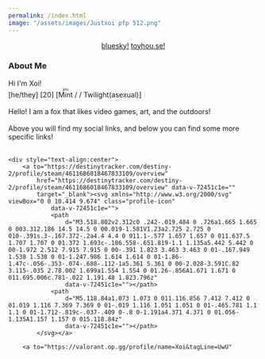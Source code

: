 ```yaml
---
permalink: /index.html
image: "/assets/images/Justxoi pfp 512.png"
---
```

<link rel="shortcut icon" type="image/x-icon" href="favicon.ico">

<div class="row" style="text-align:center">
    <a href="https://www.twitter.com/JustXoi" class="btn" target="_blank"><img alt="" class="profile-icon"
            src="assets/images/Logo white.svg"></a>

</div>
<div style="text-align:center">
    <a href="https://bsky.app/profile/xoi.gay">bluesky!</a>
    <a href="https://toyhou.se/14524922.soul">toyhou.se!</a>
</div>

<body>
    <div style="text-align:left">
        <h3>
            About Me
        </h3>
    </div>
    Hi I'm Xoi! <br>
    [he/they] [20] [<span class="mint-gradient-text"><ruby>Mint<rt>gay</rt></ruby>
</span> / / <span
        class="twilight-gradient-text">Twilight(asexual)</span>]<br>
    <br>
    Hello! I am a fox that likes video games, art, and the outdoors! <br>
    <br>
    Above you will find my social links, and below you can find some more specific links!
    <br><br>

    <div style="text-align:center">
        <a to="https://destinytracker.com/destiny-2/profile/steam/4611686018467833109/overview"
            href="https://destinytracker.com/destiny-2/profile/steam/4611686018467833109/overview" data-v-72451c1e=""
            target="_blank"><svg xmlns="http://www.w3.org/2000/svg" viewBox="0 0 10.414 9.674" class="profile-icon"
                data-v-72451c1e="">
                <path
                    d="M3.518.802v2.312c0 .242-.019.484 0 .726a1.665 1.665 0 003.312.186 14.5 14.5 0 00.019-1.581V1.23a2.725 2.725 0 010-.391s.3-.167.372-.2a4.4 4.4 0 011.1-.577 1.657 1.657 0 011.637.5 1.707 1.707 0 01.372 1.693c-.186.558-.651.819-1.1 1.135a5.442 5.442 0 00-1.972 2.512 7.915 7.915 0 00-.391 1.823 3.463 3.463 0 01-.167.949 1.538 1.538 0 01-1.247.986 1.614 1.614 0 01-1.86-1.47c-.056-.353-.074-.688-.112-1a5.361 5.361 0 00-2.028-3.591C.82 3.115-.035 2.78.002 1.699a1.554 1.554 0 01.26-.856A1.671 1.671 0 011.695.006c.781-.022 1.191.48 1.823.796z"
                    data-v-72451c1e=""></path>
                <path
                    d="M5.118.84a1.073 1.073 0 011.116.856 7.412 7.412 0 01.019 1.116 7.369 7.369 0 01-.019 1.116 1.051 1.051 0 01-.465.781 1.1 1.1 0 01-1.712-.819c-.037-.409 0-.8 0-1.191a4.371 4.371 0 01.056-1.135A1.157 1.157 0 015.118.84z"
                    data-v-72451c1e=""></path>
            </svg></a>

        <a to="https://valorant.op.gg/profile/name=Xoi&tagLine=UwU"
            href="https://valorant.op.gg/profile/name=Xoi&tagLine=UwU" target="_blank"><img alt="" class="profile-icon"
                src="https://opgg-gnb.akamaized.net/static/images/icons/img-navi-valorant-white.svg"
                alt="Valorant link.">

            <a to="https://www.op.gg/summoners/na/JustXoi" href="https://www.op.gg/summoners/na/JustXoi" target="_blank"
                data-v-72451c1e=""><svg xmlns="http://www.w3.org/2000/svg" viewBox="0 0 24 24" class="profile-icon"
                    data-v-72451c1e="">
                    <path
                        d="M5.6 2a.458.458 0 00-.4.5.367.367 0 00.1.3l1.3 1.7v15.2l-1.7 1.7a.377.377 0 00.1.6h13.4a.758.758 0 00.4-.2l2.3-2.3a.377.377 0 00-.1-.6.367.367 0 00-.3-.1h-9.5V2.5a.472.472 0 00-.5-.5zM12 3.8v.9a8.237 8.237 0 018.2 8.2 7.955 7.955 0 01-1.7 5h1.1a8.9 8.9 0 001.5-5A9.133 9.133 0 0012 3.8zm0 1.8v12.3h5.3a7.479 7.479 0 002-5A7.341 7.341 0 0012 5.6zm-6.4.8a9.519 9.519 0 00-2.7 6v1.3a9.269 9.269 0 002.7 5.7V18a8.147 8.147 0 01-1.8-5.1 7.754 7.754 0 011.8-5.1V6.4zm0 3a7.3 7.3 0 00-.9 3.5 6.756 6.756 0 00.9 3.5v-7z"
                        data-v-72451c1e=""></path>
                </svg></a>

            <a to="https://steamcommunity.com/id/JustXoi/" href="https://steamcommunity.com/id/JustXoi/"
                target="_blank"><img alt="Steam link." class="profile-icon" src="assets/images/steam.svg"></a>

